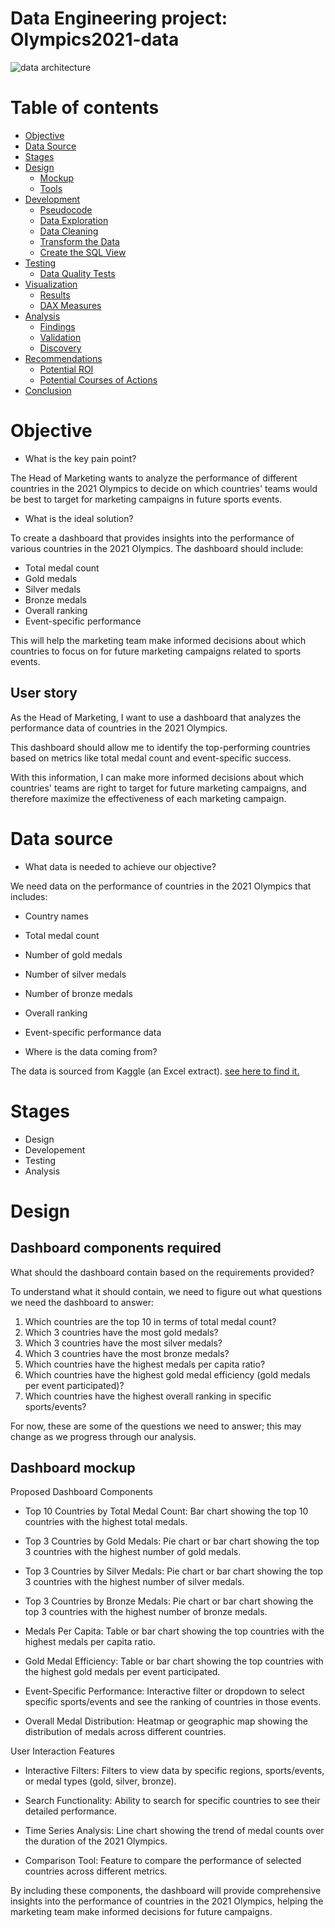 # Data Engineering project: Olympics2021-data


![data architecture](https://github.com/user-attachments/assets/73b0caed-daae-4101-9822-6f93808506b5)




# Table of contents 

- [Objective](#objective)
- [Data Source](#data-source)
- [Stages](#stages)
- [Design](#design)
  - [Mockup](#mockup)
  - [Tools](#tools)
- [Development](#development)
  - [Pseudocode](#pseudocode)
  - [Data Exploration](#data-exploration)
  - [Data Cleaning](#data-cleaning)
  - [Transform the Data](#transform-the-data)
  - [Create the SQL View](#create-the-sql-view)
- [Testing](#testing)
  - [Data Quality Tests](#data-quality-tests)
- [Visualization](#visualization)
  - [Results](#results)
  - [DAX Measures](#dax-measures)
- [Analysis](#analysis)
  - [Findings](#findings)
  - [Validation](#validation)
  - [Discovery](#discovery)
- [Recommendations](#recommendations)
  - [Potential ROI](#potential-roi)
  - [Potential Courses of Actions](#potential-courses-of-actions)
- [Conclusion](#conclusion)




# Objective 

- What is the key pain point? 

The Head of Marketing wants to analyze the performance of different countries in the 2021 Olympics to decide on which countries' teams would be best to target for marketing campaigns in future sports events.


- What is the ideal solution? 

To create a dashboard that provides insights into the performance of various countries in the 2021 Olympics. The dashboard should include:
- Total medal count
- Gold medals
- Silver medals
- Bronze medals
- Overall ranking
- Event-specific performance

This will help the marketing team make informed decisions about which countries to focus on for future marketing campaigns related to sports events.

## User story 

As the Head of Marketing, I want to use a dashboard that analyzes the performance data of countries in the 2021 Olympics.

This dashboard should allow me to identify the top-performing countries based on metrics like total medal count and event-specific success.

With this information, I can make more informed decisions about which countries' teams are right to target for future marketing campaigns, and therefore maximize the effectiveness of each marketing campaign.


# Data source 

- What data is needed to achieve our objective?

We need data on the performance of countries in the 2021 Olympics that includes:

- Country names
- Total medal count
- Number of gold medals
- Number of silver medals
- Number of bronze medals
- Overall ranking
- Event-specific performance data

  
- Where is the data coming from?

The data is sourced from Kaggle (an Excel extract). [see here to find it.](https://www.kaggle.com/datasets/arjunprasadsarkhel/2021-olympics-in-tokyo)



# Stages

- Design
- Developement
- Testing
- Analysis 
 


# Design 

## Dashboard components required 

What should the dashboard contain based on the requirements provided?

To understand what it should contain, we need to figure out what questions we need the dashboard to answer:

1. Which countries are the top 10 in terms of total medal count?
2. Which 3 countries have the most gold medals?
3. Which 3 countries have the most silver medals?
4. Which 3 countries have the most bronze medals?
5. Which countries have the highest medals per capita ratio?
6. Which countries have the highest gold medal efficiency (gold medals per event participated)?
7. Which countries have the highest overall ranking in specific sports/events?

For now, these are some of the questions we need to answer; this may change as we progress through our analysis. 


## Dashboard mockup

Proposed Dashboard Components

* Top 10 Countries by Total Medal Count: Bar chart showing the top 10 countries with the highest total medals.

* Top 3 Countries by Gold Medals: Pie chart or bar chart showing the top 3 countries with the highest number of gold medals.

* Top 3 Countries by Silver Medals: Pie chart or bar chart showing the top 3 countries with the highest number of silver medals.

* Top 3 Countries by Bronze Medals: Pie chart or bar chart showing the top 3 countries with the highest number of bronze medals.

* Medals Per Capita: Table or bar chart showing the top countries with the highest medals per capita ratio.

* Gold Medal Efficiency: Table or bar chart showing the top countries with the highest gold medals per event participated.

* Event-Specific Performance: Interactive filter or dropdown to select specific sports/events and see the ranking of countries in those events.

* Overall Medal Distribution: Heatmap or geographic map showing the distribution of medals across different countries.



User Interaction Features
  
* Interactive Filters: Filters to view data by specific regions, sports/events, or medal types (gold, silver, bronze).

* Search Functionality: Ability to search for specific countries to see their detailed performance.

* Time Series Analysis: Line chart showing the trend of medal counts over the duration of the 2021 Olympics.
  
* Comparison Tool: Feature to compare the performance of selected countries across different metrics.
  
By including these components, the dashboard will provide comprehensive insights into the performance of countries in the 2021 Olympics, helping the marketing team make informed decisions for future campaigns.











